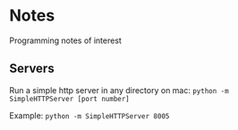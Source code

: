 # Notes
Programming notes of interest

## Servers
Run a simple http server in any directory on mac: `python -m SimpleHTTPServer [port number]`

Example: `python -m SimpleHTTPServer 8005`
